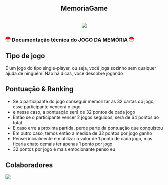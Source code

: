 <h2 align="center">
 MemoriaGame 
</h2>

<h2 align="center">
 <img src="https://user-images.githubusercontent.com/111701513/211658038-537fa601-08e6-4ced-a487-2d57b06a6281.png" id="188918" /> 
</h2>

<h3 align="left">
 <img src="assets/readme/icon3.png" id="188918" /> Documentação técnica do JOGO DA MEMÓRIA <img src="assets/readme/icon3.png" id="188918" />
</h3>

## Tipo de jogo
É um jogo do tipo single-player, ou seja, você joga sozinho sem qualquer ajuda de ninguém. Não há dicas, você descobre jogando

## Pontuação & Ranking
- Se o participante do jogo conseguir memorizar as 32 cartas do jogo, esse participante vencerá o jogo
- e nesse caso, a pontuação será de 32 pontos de cada jogo
- Então se o participante vencer 2 jogos seguidos, será de 64 pontos ao total
- E caso erre a próxima partida, perde parte da pontuação que conquistou
- Em outro caso, temos então a medida de 32 pontos por jogo ganho
- Pensei inicialmente em utilizar o valor de 1 ponto de cada jogo, mas ficaria chato demais ter apenas 1 ponto por jogo
- 32 pontos por jogo é mais emocionante penso eu

## Colaboradores
<a align="center" href="https://github.com/GeorgiaPereira039/MemoriaGame/graphs/contributors">
  <img src="https://contrib.rocks/image?repo=GeorgiaPereira039/MemoriaGame" />
</a>
